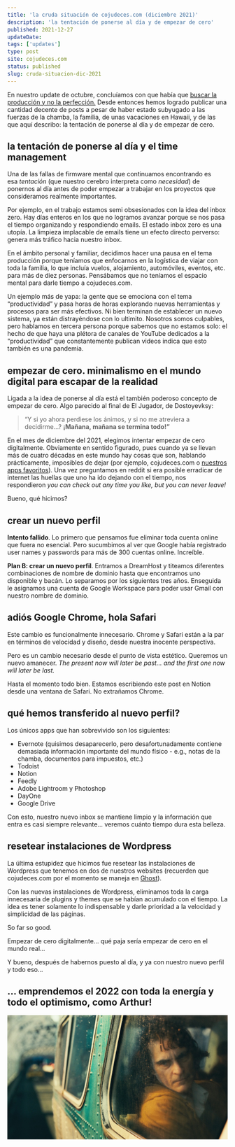```yaml
---
title: 'la cruda situación de cojudeces.com (diciembre 2021)'
description: 'la tentación de ponerse al día y de empezar de cero'
published: 2021-12-27
updateDate:
tags: ['updates']
type: post
site: cojudeces.com
status: published
slug: cruda-situacion-dic-2021
---
```


En nuestro update de octubre, concluíamos con que había que [buscar la producción y no la perfección.](./cruda-situacion-oct-2021) Desde entonces hemos logrado publicar una cantidad decente de posts a pesar de haber estado subyugado a las fuerzas de la chamba, la familia, de unas vacaciones en Hawaii, y de las que aquí describo: la tentación de ponerse al día y de empezar de cero.

## la tentación de ponerse al día y el time management

Una de las fallas de firmware mental que continuamos encontrando es esa *tentación* (que nuestro cerebro interpreta como *necesidad*) de ponernos al día antes de poder empezar a trabajar en los proyectos que consideramos realmente importantes.

Por ejemplo, en el trabajo estamos semi obsesionados con la idea del inbox zero. Hay días enteros en los que no logramos avanzar porque se nos pasa el tiempo organizando y respondiendo emails. El estado inbox zero es una utopía. La limpieza implacable de emails tiene un efecto directo perverso: genera más tráfico hacia nuestro inbox.

En el ámbito personal y familiar, decidimos hacer una pausa en el tema producción porque teníamos que enfocarnos en la logística de viajar con toda la familia, lo que incluía vuelos, alojamiento, automóviles, eventos, etc. para más de diez personas. Pensábamos que no teníamos el espacio mental para darle tiempo a cojudeces.com.

Un ejemplo más de yapa: la gente que se emociona con el tema “productividad” y pasa horas de horas explorando nuevas herramientas y procesos para ser más efectivos. Ni bien terminan de establecer un nuevo sistema, ya están distrayéndose con lo ultimito. Nosotros somos culpables, pero hablamos en tercera persona porque sabemos que no estamos solo: el hecho de que haya una plétora de canales de YouTube dedicados a la “productividad” que constantemente publican videos indica que esto también es una pandemia.

## empezar de cero. minimalismo en el mundo digital para escapar de la realidad

Ligada a la idea de ponerse al día está el también poderoso concepto de empezar de cero. Algo parecido al final de El Jugador, de Dostoyevksy:

> “Y si yo ahora perdiese los ánimos, y si no me atreviera a decidirme...? **¡Mañana, mañana se termina todo!”**

En el mes de diciembre del 2021, elegimos intentar empezar de cero digitalmente. Obviamente en sentido figurado, pues cuando ya se llevan más de cuatro décadas en este mundo hay cosas que son, hablando prácticamente, imposibles de dejar (por ejemplo, cojudeces.com o [nuestros apps favoritos](./apps-2021)). Una vez preguntamos en reddit si era posible erradicar de internet las huellas que uno ha ido dejando con el tiempo, nos respondieron *you can check out any time you like, but you can never leave!*

Bueno, qué hicimos?

## crear un nuevo perfil

**Intento fallido**. Lo primero que pensamos fue eliminar toda cuenta online que fuera no esencial. Pero sucumbimos al ver que Google había registrado user names y passwords para más de 300 cuentas online. Increíble.

**Plan B: crear un nuevo perfil**. Entramos a DreamHost y titeamos diferentes combinaciones de nombre de dominio hasta que encontramos uno disponible y bacán. Lo separamos por los siguientes tres años. Enseguida le asignamos una cuenta de Google Workspace para poder usar Gmail con nuestro nombre de dominio.

## adiós Google Chrome, hola Safari

Este cambio es funcionalmente innecesario. Chrome y Safari están a la par en términos de velocidad y diseño, desde nuestra inocente perspectiva.

Pero es un cambio necesario desde el punto de vista estético. Queremos un nuevo amanecer. *The present now will later be past... and the first one now will later be last.*

Hasta el momento todo bien. Estamos escribiendo este post en Notion desde una ventana de Safari. No extrañamos Chrome.

## qué hemos transferido al nuevo perfil?

Los únicos apps que han sobrevivido son los siguientes:

- Evernote (quisimos desaparecerlo, pero desafortunadamente contiene demasiada información importante del mundo físico - e.g., notas de la chamba, documentos para impuestos, etc.)
- Todoist
- Notion
- Feedly
- Adobe Lightroom y Photoshop
- DayOne
- Google Drive

Con esto, nuestro nuevo inbox se mantiene limpio y la información que entra es casi siempre relevante... veremos cuánto tiempo dura esta belleza.

## resetear instalaciones de Wordpress

La última estupidez que hicimos fue resetear las instalaciones de Wordpress que tenemos en dos de nuestros websites (recuerden que cojudeces.com por el momento se maneja en [Ghost](https://www.cojudeces.com/wordpress-vs-ghost/)).

Con las nuevas instalaciones de Wordpress, eliminamos toda la carga innecesaria de plugins y themes que se habían acumulado con el tiempo. La idea es tener solamente lo indispensable y darle prioridad a la velocidad y simplicidad de las páginas.

So far so good.

Empezar de cero digitalmente... qué paja sería empezar de cero en el mundo real...

Y bueno, después de habernos puesto al día, y ya con nuestro nuevo perfil y todo eso...

## ... emprendemos el 2022 con toda la energía y todo el optimismo, como Arthur!

![](../../assets/2021-12-Arthur.JPG)
